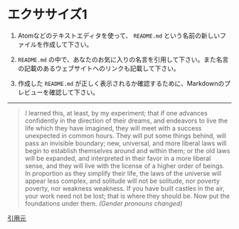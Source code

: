 # エクササイズ1

1. Atomなどのテキストエディタを使って、 `README.md` という名前の新しいファイルを作成して下さい。

2. `README.md` の中で、あなたのお気に入りの名言を引用して下さい。また名言の記載のあるウェブサイトへのリンクも記載して下さい。

3. 作成した `README.md` が正しく表示されるか確認するために、Markdownのプレビューを確認して下さい。

---

> I learned this, at least, by my experiment; that if one advances confidently in the direction of their dreams, and endeavors to live the life which they have imagined, they will meet with a success unexpected in common hours. They will put some things behind, will pass an invisible boundary; new, universal, and more liberal laws will begin to establish themselves around and within them; or the old laws will be expanded, and interpreted in their favor in a more liberal sense, and they will live with the license of a higher order of beings. In proportion as they simplify their life, the laws of the universe will appear less complex, and solitude will not be solitude, nor poverty poverty, nor weakness weakness. If you have built castles in the air, your work need not be lost; that is where they should be. Now put the foundations under them. _(Gender pronouns changed)_

[引用元](http://thoreau.eserver.org/walden18.html)
